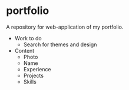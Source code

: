 # portfolio
A repository for web-application of my portfolio.
- Work to do
  - Search for themes and design
- Content
  - Photo
  - Name
  - Experience
  - Projects
  - Skills
